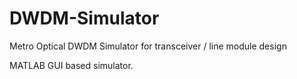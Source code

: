 # DWDM-Simulator
Metro Optical DWDM Simulator for transceiver / line module design

MATLAB GUI based simulator.



